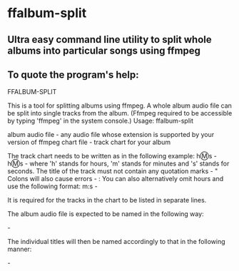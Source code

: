 # ffalbum-split

## Ultra easy command line utility to split whole albums into particular songs using ffmpeg

## To quote the program's help:

FFALBUM-SPLIT

This is a tool for splitting albums using ffmpeg.
A whole album audio file can be split into single tracks from the album.
(Ffmpeg required to be accessible by typing 'ffmpeg' in the system console.)
Usage: ffalbum-split <album audio file> <chart file>

album audio file - any audio file whose extension is supported by your version of ffmpeg
chart file - track chart for your album

The track chart needs to be written as in the following example:
h:m:s - <Track title>
h:m:s - <Another title>
        where 'h' stands for hours, 'm' stands for minutes and 's' stands for seconds.
The title of the track must not contain any quotation marks - "   Colons will also cause errors - :
You can also alternatively omit hours and use the following format:
m:s - <Track title>

It is required for the tracks in the chart to be listed in separate lines.

The album audio file is expected to be named in the following way:

<Band name> - <Album title>

The individual titles will then be named accordingly to that in the following manner:

<Band name> - <Track title>
